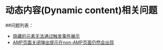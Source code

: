 # 动态内容(Dynamic content)相关问题

##问题列表： 

* [隐藏的元素无法通过触发事件展示](/amp/amp-show-or-hide-element-with-amp-bind-and-amp-actions.md)
* [AMP页面关闭弹出提示在non-AMP页面仍然会出现](/amp/amp-sync-amp-consent-status.md)